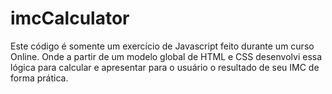 # imcCalculator

Este código é somente um exercício de Javascript feito durante um curso Online.
Onde a partir de um modelo global de HTML e CSS desenvolvi essa lógica para calcular e apresentar para o usuário o resultado de seu IMC de forma prática.
